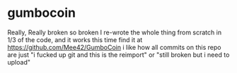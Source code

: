 # gumbocoin
Really, Really broken
so broken I re-wrote the whole thing from scratch in 1/3 of the code, and it works this time
find it at https://github.com/Mee42/GumboCoin
i like how all commits on this repo are just "i fucked up git and this is the reimport" or "still broken but i need to upload"
